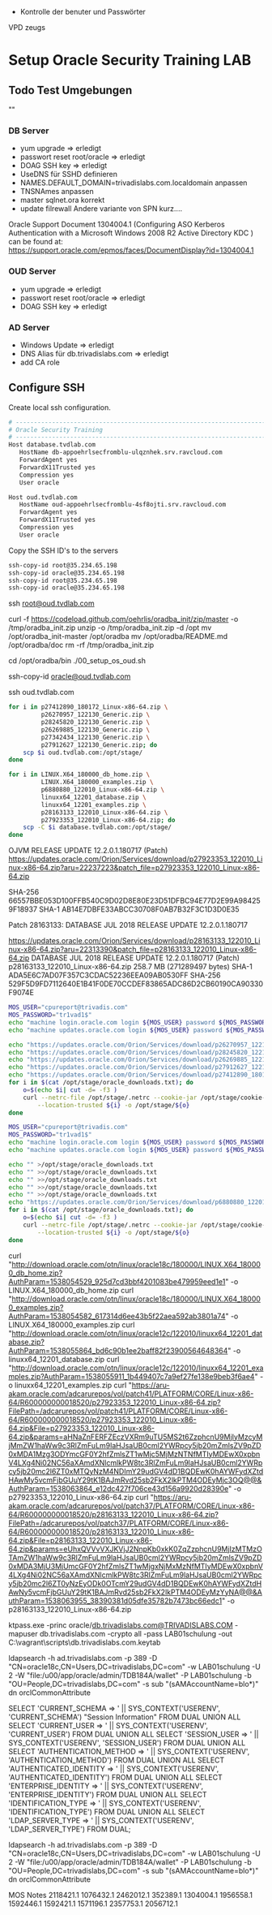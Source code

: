 * Kontrolle der benuter und Passwörter


VPD zeugs

# Setup Oracle Security Training LAB

## Todo Test Umgebungen
""
### DB Server

* yum upgrade => erledigt
* passwort reset root/oracle => erledigt
* DOAG SSH key => erledigt
* UseDNS für SSHD definieren
* NAMES.DEFAULT_DOMAIN=trivadislabs.com.localdomain anpassen
* TNSNAmes anpassen
* master sqlnet.ora korrekt
* update filrewall
Andere variante von SPN kurz....


Oracle Support Document 1304004.1 (Configuring ASO Kerberos Authentication with a Microsoft Windows 2008 R2 Active Directory KDC ) can be found at: https://support.oracle.com/epmos/faces/DocumentDisplay?id=1304004.1 


### OUD Server

* yum upgrade => erledigt
* passwort reset root/oracle => erledigt
* DOAG SSH key => erledigt

### AD Server

* Windows Update => erledigt
* DNS Alias für db.trivadislabs.com => erledigt
* add CA role

## Configure SSH

Create local ssh configuration.

```bash
# -------------------------------------------------------------------------------------
# Oracle Security Training
# -------------------------------------------------------------------------------------
Host database.tvdlab.com
   HostName db-appoehrlsecfromblu-ulqznhek.srv.ravcloud.com
   ForwardAgent yes
   ForwardX11Trusted yes
   Compression yes
   User oracle

Host oud.tvdlab.com
   HostName oud-appoehrlsecfromblu-4sf8ojti.srv.ravcloud.com
   ForwardAgent yes
   ForwardX11Trusted yes
   Compression yes
   User oracle
```

Copy the SSH ID's to the servers

```bash
ssh-copy-id root@35.234.65.198
ssh-copy-id oracle@35.234.65.198
ssh-copy-id root@35.234.65.198
ssh-copy-id oracle@35.234.65.198
```


ssh root@oud.tvdlab.com

curl -f https://codeload.github.com/oehrlis/oradba_init/zip/master -o /tmp/oradba_init.zip
unzip -o /tmp/oradba_init.zip -d /opt
mv /opt/oradba_init-master /opt/oradba
mv /opt/oradba/README.md /opt/oradba/doc
rm -rf /tmp/oradba_init.zip

cd /opt/oradba/bin
./00_setup_os_oud.sh

ssh-copy-id oracle@oud.tvdlab.com

ssh oud.tvdlab.com

```bash
for i in p27412890_180172_Linux-x86-64.zip \
         p26270957_122130_Generic.zip \
         p28245820_122130_Generic.zip \
         p26269885_122130_Generic.zip \
         p27342434_122130_Generic.zip \
         p27912627_122130_Generic.zip; do
    scp $i oud.tvdlab.com:/opt/stage/
done
```

```bash
for i in LINUX.X64_180000_db_home.zip \
         LINUX.X64_180000_examples.zip \
         p6880880_122010_Linux-x86-64.zip \
         linuxx64_12201_database.zip \
         linuxx64_12201_examples.zip \
         p28163133_122010_Linux-x86-64.zip \
         p27923353_122010_Linux-x86-64.zip; do
    scp -C $i database.tvdlab.com:/opt/stage/
done
```


OJVM RELEASE UPDATE 12.2.0.1.180717 (Patch)
https://updates.oracle.com/Orion/Services/download/p27923353_122010_Linux-x86-64.zip?aru=22237223&patch_file=p27923353_122010_Linux-x86-64.zip

SHA-256	66557BBE053D100FFB540C9D02D8E80E23D51DFBC94E77D2E99A984259F18937
SHA-1	AB14E7DBFE33ABCC30708F0AB7B32F3C1D3D0E35


Patch 28163133: DATABASE JUL 2018 RELEASE UPDATE 12.2.0.1.180717

https://updates.oracle.com/Orion/Services/download/p28163133_122010_Linux-x86-64.zip?aru=22313390&patch_file=p28163133_122010_Linux-x86-64.zip
DATABASE JUL 2018 RELEASE UPDATE 12.2.0.1.180717 (Patch)
p28163133_122010_Linux-x86-64.zip	258.7 MB	(271289497 bytes)
SHA-1	ADA5E6C7AD07F357C3CDAC52236EEA09AB0530FF
SHA-256	529F5D9FD7112640E1B41F0DE70CCDEF83865ADC86D2CB60190CA90330F9074E

```bash
MOS_USER="cpureport@trivadis.com"
MOS_PASSWORD="tr1vad1$"
echo "machine login.oracle.com login ${MOS_USER} password ${MOS_PASSWORD}" >/opt/stage/.netrc
echo "machine updates.oracle.com login ${MOS_USER} password ${MOS_PASSWORD}" >>/opt/stage/.netrc

echo "https://updates.oracle.com/Orion/Services/download/p26270957_122130_Generic.zip?aru=21504981&patch_file=p26270957_122130_Generic.zip" >/opt/stage/oracle_downloads.txt
echo "https://updates.oracle.com/Orion/Services/download/p28245820_122130_Generic.zip?aru=22286689&patch_file=p28245820_122130_Generic.zip" >>/opt/stage/oracle_downloads.txt
echo "https://updates.oracle.com/Orion/Services/download/p26269885_122130_Generic.zip?aru=21502041&patch_file=p26269885_122130_Generic.zip" >>/opt/stage/oracle_downloads.txt
echo "https://updates.oracle.com/Orion/Services/download/p27912627_122130_Generic.zip?aru=22170259&patch_file=p27912627_122130_Generic.zip" >>/opt/stage/oracle_downloads.txt
echo "https://updates.oracle.com/Orion/Services/download/p27412890_180172_Linux-x86-64.zip?aru=22095211&patch_file=p27412890_180172_Linux-x86-64.zip" >>/opt/stage/oracle_downloads.txt
for i in $(cat /opt/stage/oracle_downloads.txt); do
    o=$(echo $i| cut -d= -f3 )
    curl --netrc-file /opt/stage/.netrc --cookie-jar /opt/stage/cookie-jar.txt \
        --location-trusted ${i} -o /opt/stage/${o}
done
```

```bash
MOS_USER="cpureport@trivadis.com"
MOS_PASSWORD="tr1vad1$"
echo "machine login.oracle.com login ${MOS_USER} password ${MOS_PASSWORD}" >/opt/stage/.netrc
echo "machine updates.oracle.com login ${MOS_USER} password ${MOS_PASSWORD}" >>/opt/stage/.netrc

echo "" >/opt/stage/oracle_downloads.txt
echo "" >>/opt/stage/oracle_downloads.txt
echo "" >>/opt/stage/oracle_downloads.txt
echo "" >>/opt/stage/oracle_downloads.txt
echo "" >>/opt/stage/oracle_downloads.txt
echo "https://updates.oracle.com/Orion/Services/download/p6880880_122010_Linux-x86-64.zip?aru=22116395&patch_file=p6880880_122010_Linux-x86-64.zip" >>/opt/stage/oracle_downloads.txt
for i in $(cat /opt/stage/oracle_downloads.txt); do
    o=$(echo $i| cut -d= -f3 )
    curl --netrc-file /opt/stage/.netrc --cookie-jar /opt/stage/cookie-jar.txt \
        --location-trusted ${i} -o /opt/stage/${o}
done
```


curl "http://download.oracle.com/otn/linux/oracle18c/180000/LINUX.X64_180000_db_home.zip?AuthParam=1538054529_925d7cd3bbf4201083be479959eed1e1" -o LINUX.X64_180000_db_home.zip
curl "http://download.oracle.com/otn/linux/oracle18c/180000/LINUX.X64_180000_examples.zip?AuthParam=1538054582_617314d6ee43b5f22aea592ab3801a74" -o LINUX.X64_180000_examples.zip
curl "http://download.oracle.com/otn/linux/oracle12c/122010/linuxx64_12201_database.zip?AuthParam=1538055864_bd6c90b1ee2baff82f23900564648364" -o linuxx64_12201_database.zip
curl "http://download.oracle.com/otn/linux/oracle12c/122010/linuxx64_12201_examples.zip?AuthParam=1538055911_1b449407c7a9ef27fe138e9beb3f6ae4" -o linuxx64_12201_examples.zip
curl "https://aru-akam.oracle.com/adcarurepos/vol/patch41/PLATFORM/CORE/Linux-x86-64/R600000000018520/p27923353_122010_Linux-x86-64.zip?FilePath=/adcarurepos/vol/patch41/PLATFORM/CORE/Linux-x86-64/R600000000018520/p27923353_122010_Linux-x86-64.zip&File=p27923353_122010_Linux-x86-64.zip&params=aHNaZnFERFZEczVXRm9uTU5MS2t6ZzphcnU9MjIyMzcyMjMmZW1haWw9c3RlZmFuLm9laHJsaUB0cml2YWRpcy5jb20mZmlsZV9pZD0xMDA1Mzg3ODYmcGF0Y2hfZmlsZT1wMjc5MjMzNTNfMTIyMDEwX0xpbnV4LXg4Ni02NC56aXAmdXNlcmlkPW8tc3RlZmFuLm9laHJsaUB0cml2YWRpcy5jb20mc2l6ZT0xMTQyNzM4NDImY29udGV4dD1BQDEwK0hAYWFydXZtdHAwMy5vcmFjbGUuY29tK1BAJmRvd25sb2FkX2lkPTM4ODEyMjc3OQ@@&AuthParam=1538063864_e12dc427f706ce43d156a9920d28390e" -o p27923353_122010_Linux-x86-64.zip
curl "https://aru-akam.oracle.com/adcarurepos/vol/patch37/PLATFORM/CORE/Linux-x86-64/R600000000018520/p28163133_122010_Linux-x86-64.zip?FilePath=/adcarurepos/vol/patch37/PLATFORM/CORE/Linux-x86-64/R600000000018520/p28163133_122010_Linux-x86-64.zip&File=p28163133_122010_Linux-x86-64.zip&params=eUhxQVVvVXJKVjJ2NnpKb0xkK0ZqZzphcnU9MjIzMTMzOTAmZW1haWw9c3RlZmFuLm9laHJsaUB0cml2YWRpcy5jb20mZmlsZV9pZD0xMDA3MjU3MjUmcGF0Y2hfZmlsZT1wMjgxNjMxMzNfMTIyMDEwX0xpbnV4LXg4Ni02NC56aXAmdXNlcmlkPW8tc3RlZmFuLm9laHJsaUB0cml2YWRpcy5jb20mc2l6ZT0yNzEyODk0OTcmY29udGV4dD1BQDEwK0hAYWFydXZtdHAwNy5vcmFjbGUuY29tK1BAJmRvd25sb2FkX2lkPTM4ODEyMzYyNA@@&AuthParam=1538063955_38390381d05dfe35782b7473bc66edc1" -o p28163133_122010_Linux-x86-64.zip


ktpass.exe -princ oracle/db.trivadislabs.com@TRIVADISLABS.COM -mapuser db.trivadislabs.com -crypto all -pass LAB01schulung -out C:\vagrant\scripts\db.trivadislabs.com.keytab


ldapsearch -h ad.trivadislabs.com -p 389 -D "CN=oracle18c,CN=Users,DC=trivadislabs,DC=com" -w LAB01schulung -U 2 -W "file:/u00/app/oracle/admin/TDB184A/wallet" -P LAB01schulung -b "OU=People,DC=trivadislabs,DC=com" -s sub "(sAMAccountName=blo*)" dn orclCommonAttribute

SELECT 'CURRENT_SCHEMA         => ' || SYS_CONTEXT('USERENV', 'CURRENT_SCHEMA') "Session Information" FROM DUAL UNION ALL
SELECT 'CURRENT_USER           => ' || SYS_CONTEXT('USERENV', 'CURRENT_USER') FROM DUAL UNION ALL
SELECT 'SESSION_USER           => ' || SYS_CONTEXT('USERENV', 'SESSION_USER') FROM DUAL UNION ALL
SELECT 'AUTHENTICATION_METHOD  => ' || SYS_CONTEXT('USERENV', 'AUTHENTICATION_METHOD') FROM DUAL UNION ALL
SELECT 'AUTHENTICATED_IDENTITY => ' || SYS_CONTEXT('USERENV', 'AUTHENTICATED_IDENTITY') FROM DUAL UNION ALL
SELECT 'ENTERPRISE_IDENTITY    => ' || SYS_CONTEXT('USERENV', 'ENTERPRISE_IDENTITY') FROM DUAL UNION ALL
SELECT 'IDENTIFICATION_TYPE    => ' || SYS_CONTEXT('USERENV', 'IDENTIFICATION_TYPE') FROM DUAL UNION ALL
SELECT 'LDAP_SERVER_TYPE       => ' || SYS_CONTEXT('USERENV', 'LDAP_SERVER_TYPE') FROM DUAL;


ldapsearch -h ad.trivadislabs.com -p 389 -D "CN=oracle18c,CN=Users,DC=trivadislabs,DC=com" -w LAB01schulung -U 2 -W "file:/u00/app/oracle/admin/TDB184A/wallet" -P LAB01schulung -b "OU=People,DC=trivadislabs,DC=com" -s sub "(sAMAccountName=blo*)" dn orclCommonAttribute


MOS Notes 2118421.1
1076432.1
2462012.1
352389.1
1304004.1
1956558.1
1592446.1
1592421.1
1571196.1
2357753.1
2056712.1